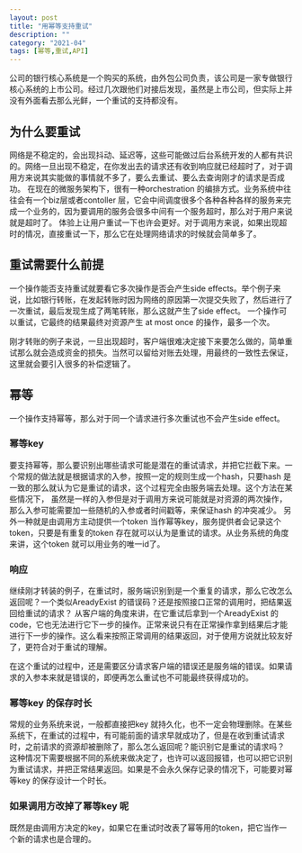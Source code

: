 ```yaml
--- 
layout: post
title: "用幂等支持重试"
description: ""
category: "2021-04"
tags: [幂等,重试,API]
---
```


公司的银行核心系统是一个购买的系统，由外包公司负责，该公司是一家专做银行核心系统的上市公司。经过几次跟他们对接后发现，虽然是上市公司，但实际上并没有外面看去那么光鲜，一个重试的支持都没有。


## 为什么要重试

网络是不稳定的，会出现抖动、延迟等，这些可能做过后台系统开发的人都有共识的。网络一旦出现不稳定，在你发出去的请求还有收到响应就已经超时了，对于调用方来说其实能做的事情就不多了，要么去重试、要么去查询刚才的请求是否成功。
在现在的微服务架构下，很有一种orchestration 的编排方式。业务系统中往往会有一个biz层或者contoller 层，它会中间调度很多个各种各种各样的服务来完成一个业务的，因为要调用的服务会很多中间有一个服务超时，那么对于用户来说就是超时了。
体验上让用户重试一下也许会更好。对于调用方来说，如果出现超时的情况，直接重试一下，那么它在处理网络请求的时候就会简单多了。

## 重试需要什么前提

一个操作能否支持重试就要看它多次操作是否会产生side effects。举个例子来说，比如银行转账，在发起转账时因为网络的原因第一次提交失败了，然后进行了一次重试，最后发现生成了两笔转账，那么这就产生了side effect。
一个操作可以重试，它最终的结果最终对资源产生 at most once 的操作，最多一个次。

刚才转账的例子来说，一旦出现超时，客户端很难决定接下来要怎么做的，简单重试那么就会造成资金的损失。当然可以留给对账去处理，用最终的一致性去保证，这里就会要引入很多的补偿逻辑了。

## 幂等

一个操作支持幂等，那么对于同一个请求进行多次重试也不会产生side effect。

### 幂等key

要支持幂等，那么要识别出哪些请求可能是潜在的重试请求，并把它拦截下来。一个常规的做法就是根据请求的入参，按照一定的规则生成一个hash，只要hash 是一致的那么就认为它是重试的请求，这个过程完全由服务端去处理。这个方法在某些情况下，
虽然是一样的入参但是对于调用方来说可能就是对资源的两次操作，那么入参可能需要加一些随机的入参或者时间戳等，来保证hash 的冲突减少。
另外一种就是由调用方主动提供一个token 当作幂等key，服务提供者会记录这个token，只要是有重复的token 存在就可以认为是重试的请求。从业务系统的角度来讲，这个token 就可以用业务的唯一id了。

### 响应

继续刚才转装的例子，在重试时，服务端识别到是一个重复的请求，那么它改怎么返回呢？一个类似AreadyExist 的错误码？还是按照接口正常的调用时，把结果返回给重试的请求？
从客户端的角度来讲，在它重试后拿到一个AreadyExist 的code，它也无法进行它下一步的操作。正常来说只有在正常操作拿到结果后才能进行下一步的操作。这么看来按照正常调用的结果返回，对于使用方说就比较友好了，更符合对于重试的理解。

在这个重试的过程中，还是需要区分请求客户端的错误还是服务端的错误。如果请求的入参本来就是错误的，即便再怎么重试也不可能最终获得成功的。

### 幂等key 的保存时长

常规的业务系统来说，一般都直接把key 就持久化，也不一定会物理删除。在某些系统下，在重试的过程中，有可能前面的请求早就成功了，但是在收到重试请求时，之前请求的资源却被删除了，那么怎么返回呢？能识别它是重试的请求吗？
这种情况下需要根据不同的系统来做决定了，也许可以返回报错，也可以把它识别为重试请求，并把正常结果返回。如果是不会永久保存记录的情况下，可能要对幂等key 的保存设计一个时长。


### 如果调用方改掉了幂等key 呢

既然是由调用方决定的key，如果它在重试时改表了幂等用的token，把它当作一个新的请求也是合理的。

